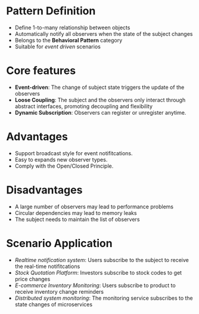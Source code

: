 # Pattern Definition
-   Define 1-to-many relationship between objects
-   Automatically notify all observers when the state of the subject changes
-   Belongs to the **Behavioral Pattern** category
-   Suitable for *event driven* scenarios

# Core features
-   **Event-driven**: The change of subject state triggers the update of the observers
-   **Loose Coupling**: The subject and the observers only interact through abstract interfaces, promoting decoupling and flexibility
-   **Dynamic Subscription**: Observers can register or unregister anytime.

# Advantages
-   Support broadcast style for event notifitcations.
-   Easy to expands new observer types.
-   Comply with the Open/Closed Principle.

# Disadvantages
-   A large number of observers may lead to performance problems
-   Circular dependencies may lead to memory leaks
-   The subject needs to maintain the list of observers

# Scenario Application

- *Realtime notification system*: Users subscribe to the subject to receive the real-time notifitcations
- *Stock Quotation Platform*: Investors subscribe to stock codes to get price changes
- *E-commerce Inventory Monitoring*: Users subscribe to product to receive inventory change reminders
- *Distributed system monitoring*: The monitoring service subscribes to the state changes of microservices
